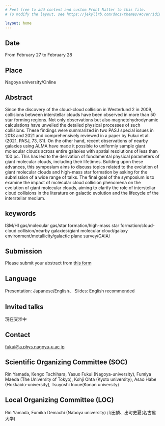 ```yaml
---
# Feel free to add content and custom Front Matter to this file.
# To modify the layout, see https://jekyllrb.com/docs/themes/#overriding-theme-defaults

layout: home
---
```


## Date
From February 27 to February 28

## Place
Nagoya university/Online

## Abstract
Since the discovery of the cloud-cloud collision in Westerlund 2 in 2009, collisions between interstellar clouds have been observed in more than 50 star forming regions. Not only observations but also magnetohydrodynamic calculations have unveiled the detailed physical processes of such collisions. These findings were summarized in two PASJ special issues in 2018 and 2021 and comprehensively reviewed in a paper by Fukui et al. (2021, PASJ, 73, S1). On the other hand, recent observations of nearby galaxies using ALMA have made it possible to uniformly sample giant molecular clouds across entire galaxies with spatial resolutions of less than 100 pc. This has led to the derivation of fundamental physical parameters of giant molecular clouds, including their lifetimes. Building upon these advances, this symposium aims to discuss topics related to the evolution of giant molecular clouds and high-mass star formation by asking for the submission of a wide range of talks. The final goal of the symposium is to examine the impact of molecular cloud collision phenomena on the evolution of giant molecular clouds, aiming to clarify the role of interstellar cloud collisions in the literature on galactic evolution and the lifecycle of the interstellar medium.

## keywords
ISM/HI gas/molecular gas/star formation/high-mass star formation/cloud-cloud collision/nearby galaxies/giant molecular cloud/galaxy environment/metallicity/galactic plane survey/GAIA/

## Submission
Please submit your abstract from [this form](https://docs.google.com/forms/d/e/1FAIpQLSeoMVIn6m09KSdJcriAVgCX9hb2_3aXV8puxXAim1Om2yt4gQ/viewform?usp=sf_link)

## Language
Presentation: Japanese/English、
Slides: English recommended

## Invited talks
現在交渉中

## Contact
fukui@a.phys.nagoya-u.ac.jp

## Scientific Organizing Committee (SOC)
Rin Yamada, Kengo Tachihara, Yasuo Fukui (Nagoya-university), Fumiya Maeda (The University of Tokyo), Kohji Ohta (Kyoto university), Asao Habe (Hokkaido-university), Tsuyoshi Inoue(Konan university)

## Local Organizing Committee (LOC)
Rin Yamada, Fumika Demachi (Naboya university)
山田麟、出町史夏(名古屋大学)